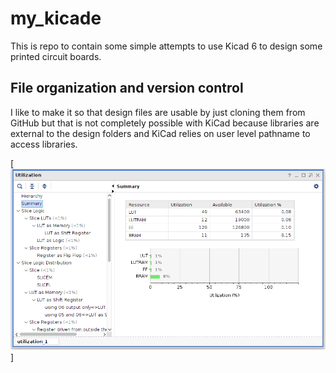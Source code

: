#               my_kicade

This is repo to contain some simple attempts to use Kicad 6 to design some printed circuit boards.

## File organization and version control

I like to make it so that design files are usable by just cloning them from GitHub but that is not completely possible with KiCad because libraries are external to the design folders and KiCad relies on user level pathname to access libraries.

[<img src="images/paths.png">]



